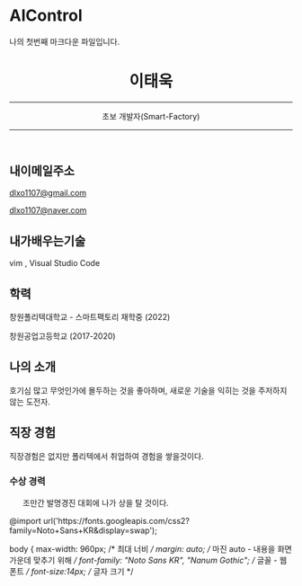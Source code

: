 # AIControl

나의 첫번째 마크다운 파일입니다.

<header id="header">
<!-- 이력서 헤더 : 이름과 타이틀 작성 -->
  <h1>이태욱</h1>
  <hr>
     초보 개발자(Smart-Factory)
 <hr>
</header>
<main>
  <article id="mainLeft">
    <section>
      <h2>내이메일주소</h2>
      <!-- 소셜 미디어를 비롯한 연락처 정보 -->
      <p>
        <i class="fa fa-envelope" aria-hidden="true"></i>
        <a href="mailto:dlxo1107@gmail.com">dlxo1107@gmail.com</a>
      </p>
      <p>
        <i class="fa fa-facebook" aria-hidden="true"></i>
        <a href="dlxo1107@naveer.com">dlxo1107@naver.com</a>
      </p>
     
<section>
  <h2>내가배우는기술</h2>
  <!-- 자신이 잘할 수 있는 분야 -->
  <p>vim , Visual Studio Code   </p>
</section>
<section>
  <h2>학력</h2>
  <!-- 학력 -->
  <p>창원폴리텍대학교 - 스마트팩토리 재학중 (2022)</p>
  <p>창원공업고등학교 (2017-2020)</p>  
</section>
<section>
  <h2>나의 소개</h2>
  <!-- 자기 소개 -->
  <p>호기심 많고 무엇인가에 몰두하는 것을 좋아하며, 새로운 기술을 익히는 것을 주저하지 않는 도전자.</p>
</section>
<section>
  <h2>직장 경험</h2>
  <!-- 경력 작성 -->
  <p>직장경험은 없지만 폴리텍에서 취업하여 경험을 쌓을것이다.</p>
  
  <h3>수상 경력</h3>
  <ul>
   조만간 발명경진 대회에 나가 상을 탈 것이다.
  </ul>
</section>
      @import url('https://fonts.googleapis.com/css2?family=Noto+Sans+KR&display=swap');

body {
    max-width: 960px;    /* 최대 너비 */
    margin: auto;         /* 마진 auto - 내용을 화면 가운데 맞추기 위해  */
    font-family: "Noto Sans KR", "Nanum Gothic";        /* 글꼴 - 웹 폰트 */
    font-size:14px;     /* 글자 크기 */
      
